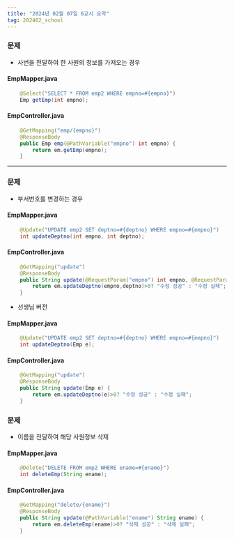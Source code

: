 ```yaml
---
title: "2024년 02월 07일 6교시 요약"
tag: 202402_school
---
```


### 문제

- 사번을 전달하여 한 사원의 정보를 가져오는 경우

#### EmpMapper.java

```java
	@Select("SELECT * FROM emp2 WHERE empno=#{empno}")
	Emp getEmp(int empno);
```

#### EmpController.java

```java
	@GetMapping("emp/{empno}")
	@ResponseBody
	public Emp emp(@PathVariable("empno") int empno) {
		return em.getEmp(empno);
	}
```

---

### 문제

- 부서번호를 변경하는 경우

#### EmpMapper.java

```java
	@Update("UPDATE emp2 SET deptno=#{deptno} WHERE empno=#{empno}")
	int updateDeptno(int empno, int deptno);
```

#### EmpController.java

```java
	@GetMapping("update")
	@ResponseBody
	public String update(@RequestParam("empno") int empno, @RequestParam("deptno") int deptno) {
		return em.updateDeptno(empno,deptno)>0? "수정 성공" : "수정 실패";
	}
```

- 선생님 버전

#### EmpMapper.java

```java
	@Update("UPDATE emp2 SET deptno=#{deptno} WHERE empno=#{empno}")
	int updateDeptno(Emp e);
```

#### EmpController.java

```java
	@GetMapping("update")
	@ResponseBody
	public String update(Emp e) {
		return em.updateDeptno(e)>0? "수정 성공" : "수정 실패";
	}
```


### 문제

- 이름을 전달하여 해당 사원정보 삭제

#### EmpMapper.java

```java
	@Delete("DELETE FROM emp2 WHERE ename=#{ename}")
	int deleteEmp(String ename);
```

#### EmpController.java

```java
	@GetMapping("delete/{ename}")
	@ResponseBody
	public String update(@PathVariable("ename") String ename) {
		return em.deleteEmp(ename)>0? "삭제 성공" : "삭제 실패";
	}
```